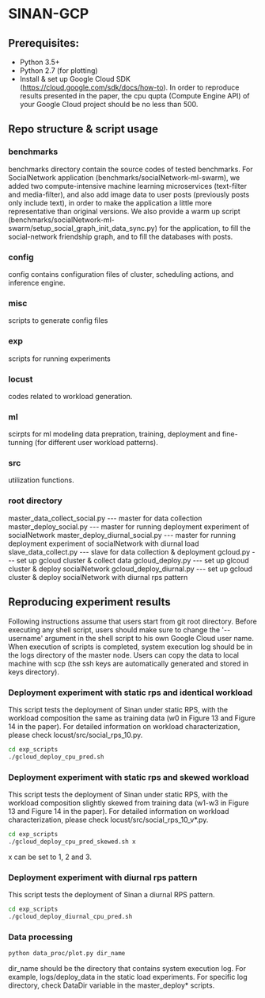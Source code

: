 # SINAN-GCP
## Prerequisites: 
- Python 3.5+
- Python 2.7 (for plotting)
- Install & set up Google Cloud SDK (https://cloud.google.com/sdk/docs/how-to). In order to reproduce results presented in the paper, the cpu qupta (Compute Engine API) of your Google Cloud project should be no less than 500.

## Repo structure & script usage
### benchmarks 
benchmarks directory contain the source codes of tested benchmarks. For SocialNetwork application (benchmarks/socialNetwork-ml-swarm), we added two compute-intensive machine learning microservices (text-filter and media-filter), and also add image data to user posts (previously posts only include text), in order to make the application a little more representative than original versions. We also provide a warm up script (benchmarks/socialNetwork-ml-swarm/setup_social_graph_init_data_sync.py) for the application, to fill the social-network friendship graph, and to fill the databases with posts.

### config
config contains configuration files of cluster, scheduling actions, and inference engine.

### misc
scripts to generate config files

### exp
scripts for running experiments

### locust
codes related to workload generation.

### ml
scirpts for ml modeling data prepration, training, deployment and fine-tunning (for different user workload patterns). 

### src
utilization functions.

### root directory
master_data_collect_social.py  --- master for data collection
master_deploy_social.py  --- master for running deployment experiment of socialNetwork
master_deploy_diurnal_social.py --- master for running deployment experiment of socialNetwork with diurnal load
slave_data_collect.py --- slave for data collection & deployment
gcloud.py --- set up gcloud cluster & collect data
gcloud_deploy.py --- set up glcoud cluster & deploy socialNetwork
gcloud_deploy_diurnal.py --- set up gcloud cluster & deploy socialNetwork with diurnal rps pattern

## Reproducing experiment results
Following instructions assume that users start from git root directory. Before executing any shell script, users should make sure to change the '--username' argument in the shell script to his own Google Cloud user name. When execution of scripts is completed, system execution log should be in the logs directory of the master node. Users can copy the data to local machine with scp (the ssh keys are automatically generated and stored in keys directory).

### Deployment experiment with static rps and identical workload
This script tests the deployment of Sinan under static RPS, with the workload composition the same as training data (w0 in Figure 13 and Figure 14 in the paper). For detailed information on workload characterization, please check locust/src/social_rps_10.py.
```bash
cd exp_scripts
./gcloud_deploy_cpu_pred.sh
```

### Deployment experiment with static rps and skewed workload
This script tests the deployment of Sinan under static RPS, with the workload composition slightly skewed from training data (w1-w3 in Figure 13 and Figure 14 in the paper). For detailed information on workload characterization, please check locust/src/social_rps_10_v*.py.
```bash
cd exp_scripts
./gcloud_deploy_cpu_pred_skewed.sh x
```
x can be set to 1, 2 and 3.

### Deployment experiment with diurnal rps pattern
This script tests the deployment of Sinan a diurnal RPS pattern.
```bash
cd exp_scripts
./gcloud_deploy_diurnal_cpu_pred.sh
```

### Data processing
```bash
python data_proc/plot.py dir_name
```
dir_name should be the directory that contains system execution log. For example, logs/deploy_data in the static load experiments. For specific log directory, check DataDir variable in the master_deploy* scripts.
